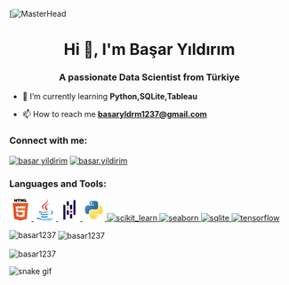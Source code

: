 
[![MasterHead](https://lh4.googleusercontent.com/av8pPRbySPP_GQ_YwALzsOMVw3fQKN3vh_sJRuc4O8AZdbYpFJmJ9cGOkdaKHLuLMPGdoG0Iimv_r5i-50wT7UtY7HAO2uGg24fRVknKse_VtMWLVwQTLSjUScemKrXJEzImDttWkyE)

<h1 align="center">Hi 👋, I'm Başar Yıldırım</h1>
<h3 align="center">A passionate Data Scientist from Türkiye</h3>

- 🌱 I’m currently learning **Python,SQLite,Tableau**

- 📫 How to reach me **basaryldrm1237@gmail.com**

<h3 align="left">Connect with me:</h3>
<p align="left">
<a href="https://linkedin.com/in/basar yildirim" target="blank"><img align="center" src="https://raw.githubusercontent.com/rahuldkjain/github-profile-readme-generator/master/src/images/icons/Social/linked-in-alt.svg" alt="basar yildirim" height="30" width="40" /></a>
<a href="https://instagram.com/basar.yildirim" target="blank"><img align="center" src="https://raw.githubusercontent.com/rahuldkjain/github-profile-readme-generator/master/src/images/icons/Social/instagram.svg" alt="basar.yildirim" height="30" width="40" /></a>
</p>

<h3 align="left">Languages and Tools:</h3>
<p align="left"> <a href="https://www.w3.org/html/" target="_blank" rel="noreferrer"> <img src="https://raw.githubusercontent.com/devicons/devicon/master/icons/html5/html5-original-wordmark.svg" alt="html5" width="40" height="40"/> </a> <a href="https://www.java.com" target="_blank" rel="noreferrer"> <img src="https://raw.githubusercontent.com/devicons/devicon/master/icons/java/java-original.svg" alt="java" width="40" height="40"/> </a> <a href="https://pandas.pydata.org/" target="_blank" rel="noreferrer"> <img src="https://raw.githubusercontent.com/devicons/devicon/2ae2a900d2f041da66e950e4d48052658d850630/icons/pandas/pandas-original.svg" alt="pandas" width="40" height="40"/> </a> <a href="https://www.python.org" target="_blank" rel="noreferrer"> <img src="https://raw.githubusercontent.com/devicons/devicon/master/icons/python/python-original.svg" alt="python" width="40" height="40"/> </a> <a href="https://scikit-learn.org/" target="_blank" rel="noreferrer"> <img src="https://upload.wikimedia.org/wikipedia/commons/0/05/Scikit_learn_logo_small.svg" alt="scikit_learn" width="40" height="40"/> </a> <a href="https://seaborn.pydata.org/" target="_blank" rel="noreferrer"> <img src="https://seaborn.pydata.org/_images/logo-mark-lightbg.svg" alt="seaborn" width="40" height="40"/> </a> <a href="https://www.sqlite.org/" target="_blank" rel="noreferrer"> <img src="https://www.vectorlogo.zone/logos/sqlite/sqlite-icon.svg" alt="sqlite" width="40" height="40"/> </a> <a href="https://www.tensorflow.org" target="_blank" rel="noreferrer"> <img src="https://www.vectorlogo.zone/logos/tensorflow/tensorflow-icon.svg" alt="tensorflow" width="40" height="40"/> </a> </p>

<p><img align="left" src="https://github-readme-stats.vercel.app/api/top-langs?username=basar1237&show_icons=true&locale=en&layout=compact" alt="basar1237" /></p>

<p>&nbsp;<img align="center" src="https://github-readme-stats.vercel.app/api?username=basar1237&show_icons=true&locale=en" alt="basar1237" /></p>

<p><img align="center" src="https://github-readme-streak-stats.herokuapp.com/?user=basar1237&" alt="basar1237" /></p>






![snake gif](https://github.com/YOUR_USERNAME/basar123/blob/output/github-contribution-grid-snake.gif)

